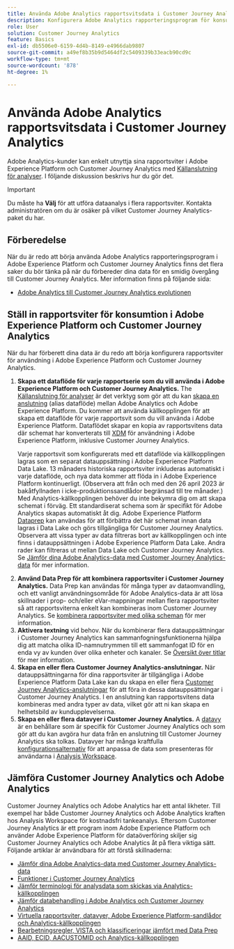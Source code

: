 ```yaml
---
title: Använda Adobe Analytics rapportsvitsdata i Customer Journey Analytics
description: Konfigurera Adobe Analytics rapporteringsprogram för konsumtion i Adobe Experience Platform och Customer Journey Analytics
role: User
solution: Customer Journey Analytics
feature: Basics
exl-id: db5506e0-6159-4d4b-8149-e4966dab9807
source-git-commit: a49ef8b35b9d5464df2c5409339b33eacb90cd9c
workflow-type: tm+mt
source-wordcount: '878'
ht-degree: 1%

---
```


# Använda Adobe Analytics rapportsvitsdata i Customer Journey Analytics

Adobe Analytics-kunder kan enkelt utnyttja sina rapportsviter i Adobe Experience Platform och Customer Journey Analytics med [Källanslutning för analyser](https://experienceleague.adobe.com/docs/experience-platform/sources/connectors/adobe-applications/analytics.html?lang=en). I följande diskussion beskrivs hur du gör det.

>[!IMPORTANT]
>
>Du måste ha **Välj** för att utföra dataanalys i flera rapportsviter. Kontakta administratören om du är osäker på vilket Customer Journey Analytics-paket du har. &#x200B;

## Förberedelse

När du är redo att börja använda Adobe Analytics rapporteringsprogram i Adobe Experience Platform och Customer Journey Analytics finns det flera saker du bör tänka på när du förbereder dina data för en smidig övergång till Customer Journey Analytics. Mer information finns på följande sida:

* [Adobe Analytics till Customer Journey Analytics evolutionen](/help/getting-started/aa-to-cja.md)

## Ställ in rapportsviter för konsumtion i Adobe Experience Platform och Customer Journey Analytics

När du har förberett dina data är du redo att börja konfigurera rapportsviter för användning i Adobe Experience Platform och Customer Journey Analytics.

1. **Skapa ett dataflöde för varje rapportserie som du vill använda i Adobe Experience Platform och Customer Journey Analytics.** The [Källanslutning för analyser](https://experienceleague.adobe.com/docs/experience-platform/sources/connectors/adobe-applications/analytics.html?lang=en) är det verktyg som gör att du kan [skapa en anslutning](/help/connections/create-connection.md) (alias dataflöde) mellan Adobe Analytics och Adobe Experience Platform. Du kommer att använda källkopplingen för att skapa ett dataflöde för varje rapportsvit som du vill använda i Adobe Experience Platform. Dataflödet skapar en kopia av rapportsvitens data där schemat har konverterats till  [XDM](https://experienceleague.adobe.com/docs/platform-learn/tutorials/schemas/schemas-and-experience-data-model.html?lang=sv) för användning i Adobe Experience Platform, inklusive Customer Journey Analytics.<p>Varje rapportsvit som konfigurerats med ett dataflöde via källkopplingen lagras som en separat datauppsättning i Adobe Experience Platform Data Lake. 13 månaders historiska rapportsviter inkluderas automatiskt i varje dataflöde, och nya data kommer att flöda in i Adobe Experience Platform kontinuerligt. (Observera att från och med den 26 april 2023 är bakåtfyllnaden i icke-produktionssandlådor begränsad till tre månader.) Med Analytics-källkopplingen behöver du inte bekymra dig om att skapa schemat i förväg. Ett standardiserat schema som är specifikt för Adobe Analytics skapas automatiskt åt dig. Adobe Experience Platform [Dataprep](https://experienceleague.adobe.com/docs/experience-platform/data-prep/home.html?lang=en) kan användas för att förbättra det här schemat innan data lagras i Data Lake och görs tillgängliga för Customer Journey Analytics. Observera att vissa typer av data filtreras bort av källkopplingen och inte finns i datauppsättningen i Adobe Experience Platform Data Lake. Andra rader kan filtreras ut mellan Data Lake och Customer Journey Analytics. Se [Jämför dina Adobe Analytics-data med Customer Journey Analytics-data](/help/troubleshooting/compare.md) för mer information.
1. **Använd Data Prep för att kombinera rapportsviter i Customer Journey Analytics.** Data Prep kan användas för många typer av dataomvandling, och ett vanligt användningsområde för Adobe Analytics-data är att lösa skillnader i prop- och/eller eVar-mappningar mellan flera rapportsviter så att rapportsviterna enkelt kan kombineras inom Customer Journey Analytics. Se [kombinera rapportsviter med olika scheman](/help/use-cases/aa-data/combine-report-suites.md) för mer information.
1. **Aktivera textning** vid behov. När du kombinerar flera datauppsättningar i Customer Journey Analytics kan sammanfogningsfunktionerna hjälpa dig att matcha olika ID-namnutrymmen till ett sammanfogat ID för en enda vy av kunden över olika enheter och kanaler. Se [Översikt över titlar](../../stitching/overview.md) för mer information.
1. **Skapa en eller flera Customer Journey Analytics-anslutningar.** När datauppsättningarna för dina rapportsviter är tillgängliga i Adobe Experience Platform Data Lake kan du skapa en eller flera [Customer Journey Analytics-anslutningar](/help/connections/overview.md) för att föra in dessa datauppsättningar i Customer Journey Analytics. I en anslutning kan rapportsvitens data kombineras med andra typer av data, vilket gör att ni kan skapa en helhetsbild av kundupplevelserna.
1. **Skapa en eller flera datavyer i Customer Journey Analytics.** A [datavy](/help/data-views/data-views.md) är en behållare som är specifik för Customer Journey Analytics och som gör att du kan avgöra hur data från en anslutning till Customer Journey Analytics ska tolkas. Datavyer har många kraftfulla [konfigurationsalternativ](/help/data-views/create-dataview.md) för att anpassa de data som presenteras för användarna i [Analysis Workspace](/help/analysis-workspace/home.md).

## Jämföra Customer Journey Analytics och Adobe Analytics

Customer Journey Analytics och Adobe Analytics har ett antal likheter. Till exempel har både Customer Journey Analytics och Adobe Analytics kraften hos Analysis Workspace för kostnadsfri tankeanalys. Eftersom Customer Journey Analytics är ett program inom Adobe Experience Platform och använder Adobe Experience Platform för dataöverföring skiljer sig Customer Journey Analytics och Adobe Analytics åt på flera viktiga sätt. Följande artiklar är användbara för att förstå skillnaderna:

* [Jämför dina Adobe Analytics-data med Customer Journey Analytics-data](/help/troubleshooting/compare.md)
* [Funktioner i Customer Journey Analytics](/help/getting-started/aa-vs-cja/cja-aa.md)
* [Jämför terminologi för analysdata som skickas via Analytics-källkopplingen](/help/getting-started/aa-vs-cja/terminology.md)
* [Jämför databehandling i Adobe Analytics och Customer Journey Analytics](/help/getting-started/aa-vs-cja/data-processing-comparisons.md)
* [Virtuella rapportsviter, datavyer, Adobe Experience Platform-sandlådor och Analytics-källkopplingen](/help/getting-started/aa-vs-cja/vrs-dataview-sandbox-adc.md)
* [Bearbetningsregler, VISTA och klassificeringar jämfört med Data Prep](/help/getting-started/aa-vs-cja/pr-vista-dataprep.md)
* [AAID, ECID, AACUSTOMID och Analytics-källkopplingen](/help/getting-started/aa-vs-cja/aaid-ecid-adc.md)
